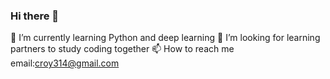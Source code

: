 ### Hi there 👋

🌱 I’m currently learning Python and deep learning
🤔 I’m looking for learning partners to study coding together
📫 How to reach me email:croy314@gmail.com
<!--
**Aipeni/Aipeni** is a ✨ _special_ ✨ repository because its `README.md` (this file) appears on your GitHub profile.

Here are some ideas to get you started:

- 🌱 I’m currently learning Python and deep learning
- 🤔 I’m looking for learning partners to study coding together
- 📫 How to reach me email:croy314@gmail.com
-->
